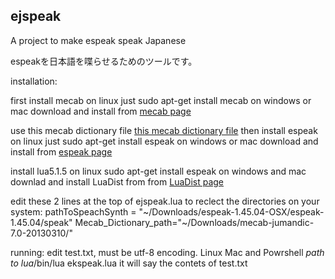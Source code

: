 ## ejspeak
A project to make espeak speak Japanese

espeakを日本語を喋らせるためのツールです。

installation:

first install mecab on linux just sudo apt-get install mecab on windows or mac download and install from [mecab page](https://www.mediafire.com/?bveu874fswy6pphhttp://taku910.github.io/mecab/)

use this mecab dictionary file [this mecab dictionary file](https://www.mediafire.com/?bveu874fswy6pph)
then install espeak on linux just sudo apt-get install espeak on windows or mac download and install from [espeak page](http://espeak.sourceforge.net)

install lua5.1.5 on linux sudo apt-get install espeak on windows and mac downlad and install LuaDist from from [LuaDist page](http://luadist.org)

edit these 2 lines at the top of ejspeak.lua to reclect the directories on your system: 
pathToSpeachSynth = "~/Downloads/espeak-1.45.04-OSX/espeak-1.45.04/speak"
Mecab_Dictionary_path="~/Downloads/mecab-jumandic-7.0-20130310/"

running:
edit test.txt, must be utf-8 encoding.
Linux Mac and Powrshell *path to lua*/bin/lua ekspeak.lua
it will say the contets of test.txt